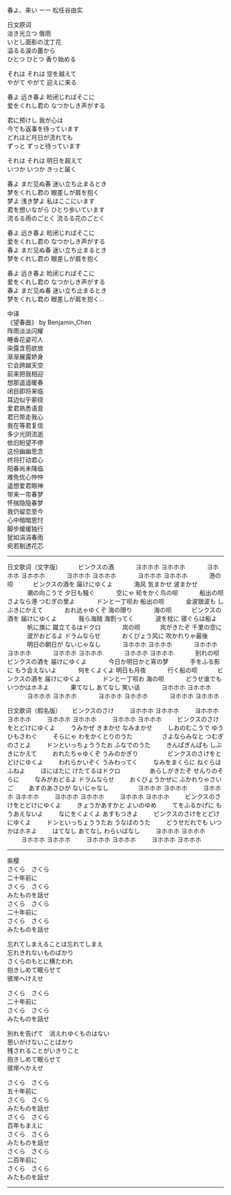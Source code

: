 春よ、来い ーー 松任谷由实   

日文原词  
淡き光立つ 俄雨  
いとし面影の沈丁花  
溢るる涙の蕾から  
ひとつ ひとつ 香り始める

それは それは 空を越えて  
やがて やがて 迎えに来る

春よ 远き春よ 睑闭じればそこに  
爱をくれし君の なつかしき声がする

君に预けし 我が心は  
今でも返事を待っています  
どれほど月日が流れても  
ずっと ずっと待っています

それは それは 明日を超えて  
いつか いつか きっと届く

春よ まだ见ぬ春 迷い立ち止まるとき  
梦をくれし君の 眼差しが肩を抱く  
梦よ 浅き梦よ 私はここにいます  
君を想いながら ひとり歩いています  
流るる雨のごとく 流るる花のごとく

春よ 远き春よ 睑闭じればそこに  
爱をくれし君の なつかしき声がする  
春よ まだ见ぬ春 迷い立ち止まるとき  
梦をくれし君の 眼差しが肩を抱く

春よ 远き春よ 睑闭じればそこに  
爱をくれし君の なつかしき声がする  
春よ まだ见ぬ春 迷い立ち止まるとき  
梦をくれし君の 眼差しが肩を抱く…

中译  
《望春曲》 by Benjamin_Chen  
阵雨淡淡闪耀  
睡香花姿可人  
染露含苞欲放  
渐渐展露娇身  
它会跨越天空  
前来把我相迎  
想那遥遥暖春  
闭目即将来临  
耳边似乎萦绕  
爱君熟悉语音  
君已带走我心  
我在等君复信  
多少光阴流逝  
依旧盼望不停  
这份幽幽思念  
终将打动君心  
阳春尚未降临  
难免忧心忡忡  
遥想爱君眼神  
带来一帘春梦  
怀揣隐隐春梦  
我仍留恋至今  
心中暗暗思忖  
脚步缓缓独行  
犹如涓涓春雨  
宛若剔透花芯



------------



日文歌词（文字版）　　　
ビンクスの酒 　　　
ヨホホホ ヨホホホ 　　　
ヨホホホ ヨホホホ 　　　
ヨホホホ ヨホホホ 　　　
ヨホホホ ヨホホホ 　　　
港の呗　　　
ビンクスの酒を 届けにゆくよ 　　　
海风 気まかせ 波まかせ 　　　
潮の向こうで 夕日も騒ぐ 　　　
空にゃ 轮をかく鸟の呗 　　　
船出の呗　　　
さよなら港 つむぎの里よ 　　　
ドンと一丁呗お 船出の呗 　　　
金波银波も しぶきにかえて 　　　
おれ达ゃゆくぞ 海の限り 　　　
海の呗　　　
ビンクスの酒を 届けにゆくよ 　　　
我ら海贼 海割ってく 　　　
波を枕に 寝ぐらは船よ 　　　
帆に旗に 蹴立てるはドクロ 　　　
岚の呗　　　
岚がきたぞ 千里の空に 　　　
波がおどるよ ドラムならせ 　　　
おくびょう风に 吹かれりゃ最後 　　　
明日の朝日が ないじゃなし 　　　
ヨホホホ ヨホホホ 　　　
ヨホホホ ヨホホホ 　　　
ヨホホホ ヨホホホ 　　　
ヨホホホ ヨホホホ 　　　
别れの呗　　　
ビンクスの酒を 届けにゆくよ 　　　
今日か明日かと宵の梦 　　　
手をふる影に もう会えないよ 　　　
何をくよくよ 明日も月夜 　　　
行く船の呗　　　
ビンクスの酒を 届けにゆくよ 　　　
ドンと一丁呗お 海の呗 　　　
どうせ谁でも いつかはホネよ 　　　
果てなし あてなし 笑い话 　　　
ヨホホホ ヨホホホ 　　　
ヨホホホ ヨホホホ 　　　
ヨホホホ ヨホホホ 　　　
ヨホホホ ヨホホホ　　　


日文歌词（假名版）　　
ビンクスのさけ 　　
ヨホホホ ヨホホホ 　　
ヨホホホ ヨホホホ 　　
ヨホホホ ヨホホホ 　　
ヨホホホ ヨホホホ 　　
ビンクスのさけをとどけにゆくよ 　　
うみかぜ きまかせ   なみまかせ 　　
しおのむこうで ゆうひもさわぐ 　　
そらにゃ わをかくとりのうた 　　
　　
さよならみなと つむぎのさとよ 　　
ドンといっちょううたお ふなでのうた 　　
きんぱぎんぱも    しぶきにかえて 　　
おれたちゃゆくぞ   うみのかぎり 　　
　　
ビンクスのさけをとどけにゆくよ 　　
われらかいぞく うみわってく 　　
なみをまくらに ねぐらはふねよ 　　
ほにはたに けたてるはドクロ 　　
　　
あらしがきたぞ せんりのそらに 　　
なみがおどるよ ドラムならせ 　　
おくびょうかぜに ふかれりゃさいご 　　
あすのあさひが ないじゃなし 　　
　　
ヨホホホ ヨホホホ 　　
ヨホホホ ヨホホホ 　　
ヨホホホ ヨホホホ 　　
ヨホホホ ヨホホホ 　　
ビンクスのさけをとどけにゆくよ 　　
きょうかあすかと よいのゆめ 　　
てをふるかげに もうあえないよ 　　
なにをくよくよ あすもつきよ 　　
ビンクスのさけをとどけにゆくよ 　　
ドンといっちょううたお うなばのうた 　　
どうせだれでも いつかはホネよ 　　
はてなし あてなし わらいばなし 　　
ヨホホホ ヨホホホ 　　
ヨホホホ ヨホホホ 　　
ヨホホホ ヨホホホ 　　
ヨホホホ ヨホホホ　　




----




紫樱  
さくら　さくら  
二十年前に  
さくら　さくら  
みたものを話せ  
さくら　さくら  
二十年前に  
さくら　さくら  
みたものを話せ  
  
忘れてしまえることは忘れてしまえ  
忘れきれないものばかり  
さくらのもとに横たわれ  
抱きしめて眠らせて  
彼岸へけえせ  
  
さくら　さくら  
二十年前に  
さくら　さくら  
みたものを話せ  
  
別れを告げて　消えれゆくものはない  
思いがけないことばかり  
残されることがいきりこと  
抱きしめて眠らせて  
彼岸へかえせ  
  
さくら　さくら  
五十年前に  
さくら　さくら  
みたものを話せ  
さくら　さくら  
百年もまえに  
さくら　さくら  
みたものを話せ  
さくら　さくら  
二百年前に  
さくら　さくら  
みたものを話せ  



----

